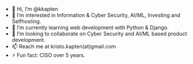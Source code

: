 - 👋 Hi, I’m @kkapten
- 👀 I’m interested in Information & Cyber Security, AI/ML, Investing and Selfhosting.
- 🌱 I’m currently learning web development with Python & Django. 
- 💞️ I’m looking to collaborate on Cyber Security and AI/ML based product development.
- 📫 Reach me at kristo.kapten(at)gmail.com
- ⚡ Fun fact: CISO over 5 years.

<!---
kkapten/kkapten is a ✨ special ✨ repository because its `README.md` (this file) appears on your GitHub profile.
You can click the Preview link to take a look at your changes.
--->
